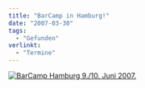 ```yaml
---
title: "BarCamp in Hamburg!"
date: "2007-03-30"
tags:
  - "Gefunden"
verlinkt:
  - "Termine"
---
```


[![BarCamp Hamburg 9./10. Juni 2007.](/img/codecandies/ZZ4A1F321E.jpg "BarCamp in Hamburg")](http://barcamphamburg.pbwiki.com/)



